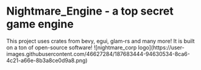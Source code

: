  <h1>Nightmare_Engine - a top secret game engine</h1>
  This project uses crates from bevy, egui, glam-rs and many more! It is built on a ton of open-source software!
![nightmare_corp logo](https://user-images.githubusercontent.com/46627284/187683444-94630534-8ca6-4c21-a66e-8b3a8ce0d9a8.png)
